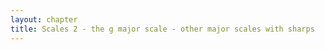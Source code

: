 ```yaml
---
layout: chapter
title: Scales 2 - the g major scale - other major scales with sharps
---
```












